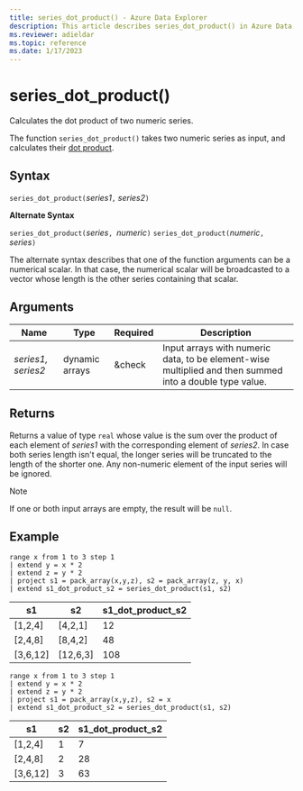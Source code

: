 ```yaml
---
title: series_dot_product() - Azure Data Explorer
description: This article describes series_dot_product() in Azure Data Explorer.
ms.reviewer: adieldar
ms.topic: reference
ms.date: 1/17/2023
---
```

# series_dot_product()

Calculates the dot product of two numeric series.

The function `series_dot_product()` takes two numeric series as input, and calculates their [dot product](https://en.wikipedia.org/wiki/Dot_product).

## Syntax

`series_dot_product(`*series1*`,` *series2*`)`

**Alternate Syntax**

`series_dot_product(`*series*`, `*numeric*`)`
`series_dot_product(`*numeric*`, `*series*`)`

The alternate syntax describes that one of the function arguments can be a numerical scalar.
In that case, the numerical scalar will be broadcasted to a vector whose length is the other series containing that scalar.

## Arguments

| Name | Type | Required | Description |
|--|--|--|--|
| *series1, series2* | dynamic arrays |  &check | Input arrays with numeric data, to be element-wise multiplied and then summed into a double type value.

## Returns

Returns a value of type `real` whose value is the sum over the product of each element of *series1* with the corresponding element of *series2*.
In case both series length isn't equal, the longer series will be truncated to the length of the shorter one.
Any non-numeric element of the input series will be ignored.

> [!NOTE]
> If one or both input arrays are empty, the result will be `null`.

## Example

<!-- csl: https://help.kusto.windows.net/Samples -->
```kusto
range x from 1 to 3 step 1 
| extend y = x * 2
| extend z = y * 2
| project s1 = pack_array(x,y,z), s2 = pack_array(z, y, x)
| extend s1_dot_product_s2 = series_dot_product(s1, s2)
```

|s1|s2|s1_dot_product_s2|
|---|---|---|
|[1,2,4]|[4,2,1]|12|
|[2,4,8]|[8,4,2]|48|
|[3,6,12]|[12,6,3]|108|

<!-- csl: https://help.kusto.windows.net/Samples -->
```kusto
range x from 1 to 3 step 1 
| extend y = x * 2
| extend z = y * 2
| project s1 = pack_array(x,y,z), s2 = x
| extend s1_dot_product_s2 = series_dot_product(s1, s2)
```

|s1|s2|s1_dot_product_s2|
|---|---|---|
|[1,2,4]|1|7|
|[2,4,8]|2|28|
|[3,6,12]|3|63|
